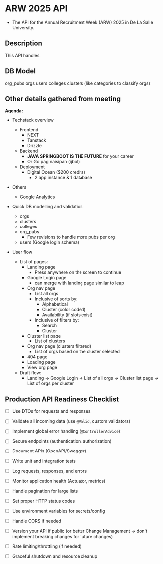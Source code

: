 # ARW 2025 API

- The API for the Annual Recruitment Week (ARW) 2025 in De La Salle University.

## Description

This API handles

## DB Model

org_pubs
orgs
users
colleges
clusters (like categories to classify orgs)


## Other details gathered from meeting

**Agenda:**

- Techstack overview  
  - Frontend  
    - NEXT  
    - Tanstack  
    - Drizzle  
  - Backend  
    - **JAVA SPRINGBOOT IS THE FUTURE** for your career  
    - Or Go pag naisipan (ijbol)  
  - Deployment  
    - Digital Ocean ($200 credits)  
      - 2 app instance & 1 database  
- Others  
  - Google Analytics

	

- Quick DB modelling and validation  
  - orgs  
  - clusters  
  - colleges  
  - org_pubs  
    - Few revisions to handle more pubs per org  
  - users (Google login schema)
- User flow  
  - List of pages:  
    - Landing page  
      - Press anywhere on the screen to continue  
    - Google Login page  
      - can merge with landing page similar to leap  
    - Org nav page  
      - List all orgs  
      - Inclusive of sorts by:  
        - Alphabetical  
        - Cluster (color coded)  
        - Availability (if slots exist)  
      - Inclusive of filters by:  
        - Search  
        - Cluster  
    - Cluster list page  
      - List of clusters  
    - Org nav page (clusters filtered)  
      - List of orgs based on the cluster selected  
    - 404 page  
    - Loading page  
    - View org page  
  - Draft flow:  
    - Landing -> Google Login -> List of all orgs -> Cluster list page -> List of orgs per cluster


## **Production API Readiness Checklist**

- [ ] Use DTOs for requests and responses
- [ ] Validate all incoming data (use `@Valid`, custom validators)
- [ ] Implement global error handling (`@ControllerAdvice`)
- [ ] Secure endpoints (authentication, authorization)
- [ ] Document APIs (OpenAPI/Swagger)
- [ ] Write unit and integration tests
- [ ] Log requests, responses, and errors
- [ ] Monitor application health (Actuator, metrics)
- [ ] Handle pagination for large lists
- [ ] Set proper HTTP status codes
- [ ] Use environment variables for secrets/config
- [ ] Handle CORS if needed
- [ ] Version your API if public (or better Change Management -> don't implement breaking changes for future changes)
- [ ] Rate limiting/throttling (if needed)
- [ ] Graceful shutdown and resource cleanup

